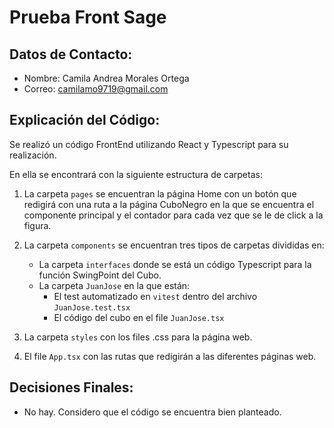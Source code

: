 # Prueba Front Sage

## Datos de Contacto:

- Nombre: Camila Andrea Morales Ortega
- Correo: camilamo9719@gmail.com

## Explicación del Código:

Se realizó un código FrontEnd utilizando React y Typescript para su realización.

En ella se encontrará con la siguiente estructura de carpetas:

1. La carpeta `pages` se encuentran la página Home con un botón que redigirá con una ruta a la página CuboNegro en la que se encuentra el componente principal y el contador para cada vez que se le de click a la figura.

2. La carpeta `components` se encuentran tres tipos de carpetas divididas en:
   - La carpeta `interfaces` donde se está un código Typescript para la función SwingPoint del Cubo.
   - La carpeta `JuanJose` en la que están:
      - El test automatizado en `vitest` dentro del archivo `JuanJose.test.tsx`
      - El código del cubo en el file `JuanJose.tsx`

3. La carpeta `styles` con los files .css para la página web.

4. El file `App.tsx` con las rutas que redigirán a las diferentes páginas web. 

## Decisiones Finales:

- No hay. Considero que el código se encuentra bien planteado.

